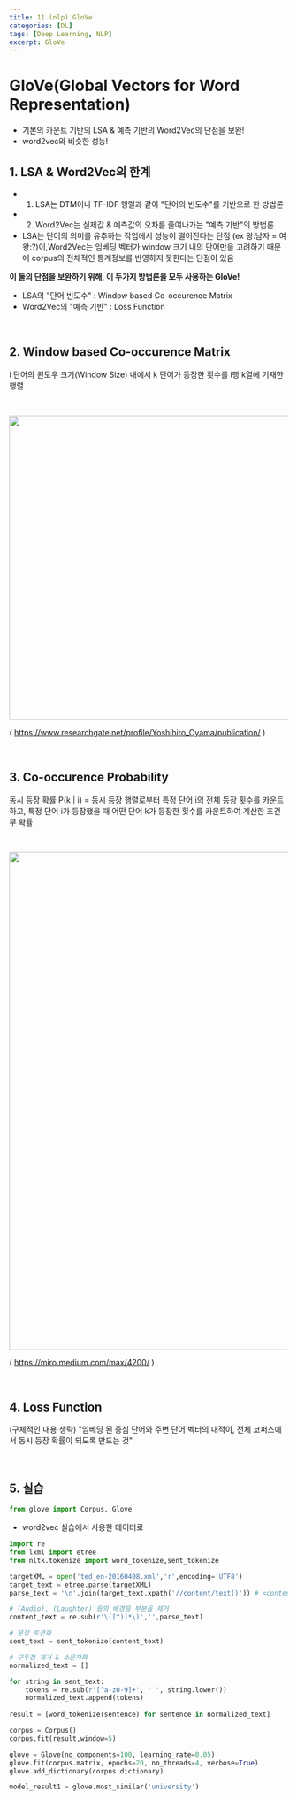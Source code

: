 ```yaml
---
title: 11.(nlp) GloVe
categories: [DL]
tags: [Deep Learning, NLP]
excerpt: GloVe
---
```


# GloVe(Global Vectors for Word Representation)

- 기본의 카운트 기반의 LSA & 예측 기반의 Word2Vec의 단점을 보완!
- word2vec와 비슷한 성능!



## 1. LSA & Word2Vec의 한계

- 1) LSA는 DTM이나 TF-IDF 행렬과 같이 "단어의 빈도수"를 기반으로 한 방법론 
- 2) Word2Vec는 실제값 & 예측값의 오차를 줄여나가는 "예측 기반"의 방법론
- LSA는 단어의 의미를 유추하는 작업에서 성능이 떨어진다는 단점 (ex 왕:남자 = 여왕:?)이,Word2Vec는 임베딩 벡터가 window 크기 내의 단어만을 고려하기 때문에 corpus의 전체적인 통계정보를 반영하지 못한다는 단점이 있음



**이 둘의 단점을 보완하기 위해, 이 두가지 방법론을 모두 사용하는 GloVe!**

- LSA의 "단어 빈도수" : Window based Co-occurence Matrix
- Word2Vec의 "예측 기반" : Loss Function

<br>



## 2. Window based Co-occurence Matrix

 i 단어의 윈도우 크기(Window Size) 내에서 k 단어가 등장한 횟수를 i행 k열에 기재한 행렬

<br>

<img src="https://www.researchgate.net/profile/Yoshihiro_Oyama/publication/250123514/figure/fig3/AS:298331709427715@1448139230448/Creation-of-event-co-occurrence-matrices-from-User-1-commands-data-Each-element-of-event.png" width="550" /> <br>

( https://www.researchgate.net/profile/Yoshihiro_Oyama/publication/ )

<br>



## 3. Co-occurence Probability

동시 등장 확률 P(k | i) = 동시 등장 행렬로부터 특정 단어 i의 전체 등장 횟수를 카운트하고, 특정 단어 i가 등장했을 때 어떤 단어 k가 등장한 횟수를 카운트하여 계산한 조건부 확률

<br>

<img src="https://miro.medium.com/max/4200/1*4fJDgA3IoWDKewEf5cB7TA.jpeg" width="900" /> <br>

( https://miro.medium.com/max/4200/ )

<br>



## 4. Loss Function

(구체적인 내용 생략) "임베딩 된 중심 단어와 주변 단어 벡터의 내적이, 전체 코퍼스에서 동시 등장 확률이 되도록 만드는 것"

<br>

## 5. 실습 


```python
from glove import Corpus, Glove
```

- word2vec 실습에서 사용한 데이터로


```python
import re
from lxml import etree
from nltk.tokenize import word_tokenize,sent_tokenize

targetXML = open('ted_en-20160408.xml','r',encoding='UTF8')
target_text = etree.parse(targetXML)
parse_text = '\n'.join(target_text.xpath('//content/text()')) # <content> ~ </content> 사이 내용 가져오기

# (Audio), (Laughter) 등의 배경음 부분을 제거
content_text = re.sub(r'\([^)]*\)','',parse_text)

# 문장 토큰화
sent_text = sent_tokenize(content_text)

# 구두점 제거 & 소문자화
normalized_text = []

for string in sent_text:
    tokens = re.sub(r'[^a-z0-9]+', ' ', string.lower())
    normalized_text.append(tokens)
    
result = [word_tokenize(sentence) for sentence in normalized_text]
```


```python
corpus = Corpus()
corpus.fit(result,window=5)

glove = Glove(no_components=100, learning_rate=0.05)
glove.fit(corpus.matrix, epochs=20, no_threads=4, verbose=True)
glove.add_dictionary(corpus.dictionary)
```


```python
model_result1 = glove.most_similar('university')
```
